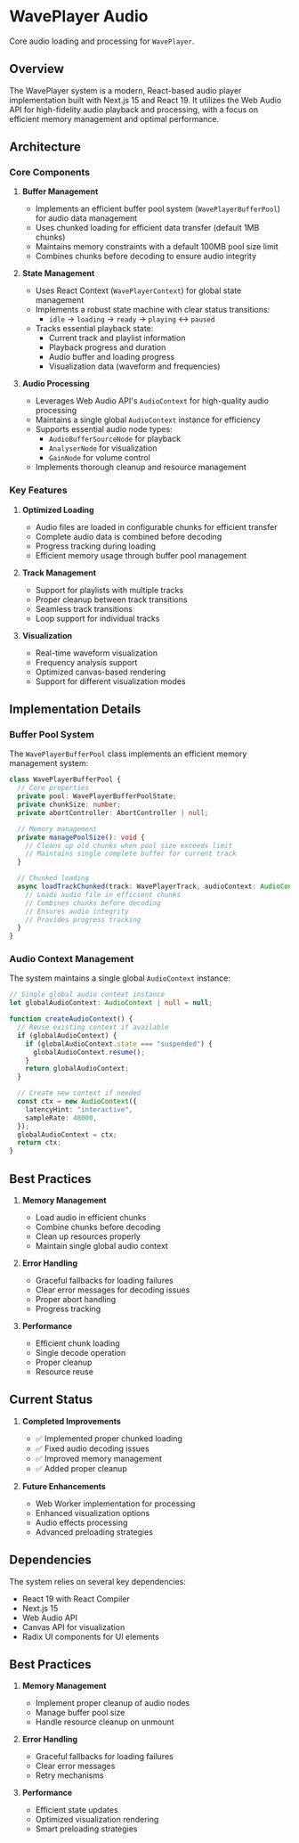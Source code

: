 # WavePlayer Audio

Core audio loading and processing for `WavePlayer`.

## Overview

The WavePlayer system is a modern, React-based audio player implementation built with Next.js 15 and React 19. It utilizes the Web Audio API for high-fidelity audio playback and processing, with a focus on efficient memory management and optimal performance.

## Architecture

### Core Components

1. **Buffer Management**
   - Implements an efficient buffer pool system (`WavePlayerBufferPool`) for audio data management
   - Uses chunked loading for efficient data transfer (default 1MB chunks)
   - Maintains memory constraints with a default 100MB pool size limit
   - Combines chunks before decoding to ensure audio integrity

2. **State Management**
   - Uses React Context (`WavePlayerContext`) for global state management
   - Implements a robust state machine with clear status transitions:
     - `idle` → `loading` → `ready` → `playing` ↔ `paused`
   - Tracks essential playback state:
     - Current track and playlist information
     - Playback progress and duration
     - Audio buffer and loading progress
     - Visualization data (waveform and frequencies)

3. **Audio Processing**
   - Leverages Web Audio API's `AudioContext` for high-quality audio processing
   - Maintains a single global `AudioContext` instance for efficiency
   - Supports essential audio node types:
     - `AudioBufferSourceNode` for playback
     - `AnalyserNode` for visualization
     - `GainNode` for volume control
   - Implements thorough cleanup and resource management

### Key Features

1. **Optimized Loading**
   - Audio files are loaded in configurable chunks for efficient transfer
   - Complete audio data is combined before decoding
   - Progress tracking during loading
   - Efficient memory usage through buffer pool management

2. **Track Management**
   - Support for playlists with multiple tracks
   - Proper cleanup between track transitions
   - Seamless track transitions
   - Loop support for individual tracks

3. **Visualization**
   - Real-time waveform visualization
   - Frequency analysis support
   - Optimized canvas-based rendering
   - Support for different visualization modes

## Implementation Details

### Buffer Pool System

The `WavePlayerBufferPool` class implements an efficient memory management system:

```typescript
class WavePlayerBufferPool {
  // Core properties
  private pool: WavePlayerBufferPoolState;
  private chunkSize: number;
  private abortController: AbortController | null;

  // Memory management
  private managePoolSize(): void {
    // Cleans up old chunks when pool size exceeds limit
    // Maintains single complete buffer for current track
  }

  // Chunked loading
  async loadTrackChunked(track: WavePlayerTrack, audioContext: AudioContext) {
    // Loads audio file in efficient chunks
    // Combines chunks before decoding
    // Ensures audio integrity
    // Provides progress tracking
  }
}
```

### Audio Context Management

The system maintains a single global `AudioContext` instance:

```typescript
// Single global audio context instance
let globalAudioContext: AudioContext | null = null;

function createAudioContext() {
  // Reuse existing context if available
  if (globalAudioContext) {
    if (globalAudioContext.state === "suspended") {
      globalAudioContext.resume();
    }
    return globalAudioContext;
  }

  // Create new context if needed
  const ctx = new AudioContext({
    latencyHint: "interactive",
    sampleRate: 48000,
  });
  globalAudioContext = ctx;
  return ctx;
}
```

## Best Practices

1. **Memory Management**
   - Load audio in efficient chunks
   - Combine chunks before decoding
   - Clean up resources properly
   - Maintain single global audio context

2. **Error Handling**
   - Graceful fallbacks for loading failures
   - Clear error messages for decoding issues
   - Proper abort handling
   - Progress tracking

3. **Performance**
   - Efficient chunk loading
   - Single decode operation
   - Proper cleanup
   - Resource reuse

## Current Status

1. **Completed Improvements**
   - ✅ Implemented proper chunked loading
   - ✅ Fixed audio decoding issues
   - ✅ Improved memory management
   - ✅ Added proper cleanup

2. **Future Enhancements**
   - Web Worker implementation for processing
   - Enhanced visualization options
   - Audio effects processing
   - Advanced preloading strategies

## Dependencies

The system relies on several key dependencies:

- React 19 with React Compiler
- Next.js 15
- Web Audio API
- Canvas API for visualization
- Radix UI components for UI elements

## Best Practices

1. **Memory Management**
   - Implement proper cleanup of audio nodes
   - Manage buffer pool size
   - Handle resource cleanup on unmount

2. **Error Handling**
   - Graceful fallbacks for loading failures
   - Clear error messages
   - Retry mechanisms

3. **Performance**
   - Efficient state updates
   - Optimized visualization rendering
   - Smart preloading strategies
